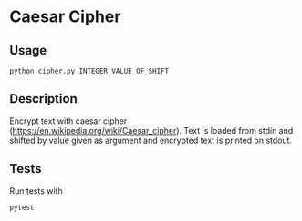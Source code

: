 # Caesar Cipher
## Usage
```
python cipher.py INTEGER_VALUE_OF_SHIFT
```
## Description
Encrypt text with caesar cipher (https://en.wikipedia.org/wiki/Caesar_cipher).
Text is loaded from stdin and shifted by value given as argument and encrypted text is printed on stdout.

## Tests
Run tests with 
```
pytest
```